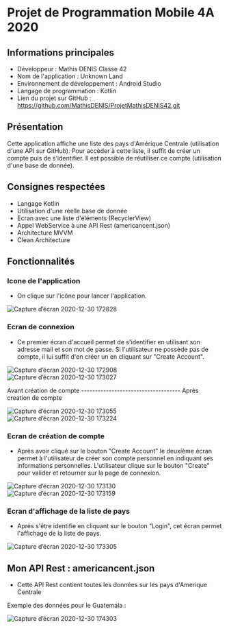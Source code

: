 # Projet de Programmation Mobile 4A 2020

## Informations principales 
- Développeur : Mathis DENIS Classe 42
- Nom de l'application : Unknown Land
- Environnement de développement : Android Studio 
- Langage de programmation : Kotlin
- Lien du projet sur GitHub : https://github.com/MathisDENIS/ProjetMathisDENIS42.git
## Présentation 
Cette application affiche une liste des pays d'Amérique Centrale (utilisation d'une API sur GitHub). Pour accèder à cette liste, il suffit de créer un compte puis de s'identifier. Il est possible de réutiliser ce compte (utilisation d'une base de donnée).
## Consignes respectées
- Langage Kotlin
- Utilisation d'une réelle base de donnée
- Ecran avec une liste d'éléments (RecyclerView)
- Appel WebService à une API Rest (americancent.json)
- Architecture MVVM
- Clean Architecture
## Fonctionnalités
### Icone de l'application
- On clique sur l'icône pour lancer l'application.

![Capture d’écran 2020-12-30 172828](https://user-images.githubusercontent.com/62901279/103367395-431e3d00-4ac5-11eb-88eb-52d4a64d3e91.png)


### Ecran de connexion
- Ce premier écran d'accueil permet de s'identifier en utilisant son adresse mail et son mot de passe. Si l'utilisateur ne possède pas de compte, il lui suffit d'en créer un en cliquant sur "Create Account".

![Capture d’écran 2020-12-30 172908](https://user-images.githubusercontent.com/62901279/103367434-5b8e5780-4ac5-11eb-8075-cdc7783e8fb4.png)
![Capture d’écran 2020-12-30 173027](https://user-images.githubusercontent.com/62901279/103367479-7bbe1680-4ac5-11eb-97ab-9f5e40557b50.png)

Avant création de compte ------------------------------------ Après creation de compte

![Capture d’écran 2020-12-30 173055](https://user-images.githubusercontent.com/62901279/103367494-8a0c3280-4ac5-11eb-84be-14807d559bc9.png)
![Capture d’écran 2020-12-30 173224](https://user-images.githubusercontent.com/62901279/103367592-cf306480-4ac5-11eb-8eb1-e998e3a2b51b.png)


### Ecran de création de compte
- Après avoir cliqué sur le bouton "Create Account" le deuxième écran permet à l'utilisateur de créer son compte personnel en indiquant ses informations personnelles. L'utilisateur clique sur le bouton "Create" pour valider et retourner sur la page de connexion.

![Capture d’écran 2020-12-30 173130](https://user-images.githubusercontent.com/62901279/103367520-9c866c00-4ac5-11eb-887b-13f43be1303f.png)
![Capture d’écran 2020-12-30 173159](https://user-images.githubusercontent.com/62901279/103367566-bb84fe00-4ac5-11eb-98b9-34541cf8375e.png)

### Ecran d'affichage de la liste de pays 
- Après s'être identifie en cliquant sur le bouton "Login", cet écran permet l'affichage de la liste de pays.

![Capture d’écran 2020-12-30 173305](https://user-images.githubusercontent.com/62901279/103367614-dd7e8080-4ac5-11eb-823b-d7cab564abcb.png)

## Mon API Rest : americancent.json
- Cette API Rest contient toutes les données sur les pays d'Amerique Centrale

Exemple des données pour le Guatemala :

![Capture d’écran 2020-12-30 174303](https://user-images.githubusercontent.com/62901279/103367929-91800b80-4ac6-11eb-9cf9-e44cf197ad12.png)


